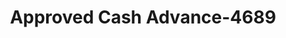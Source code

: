 ---
f_zip-code: 36801
f_state-code: AL
title: Approved Cash Advance-4689
f_phone: 334-737-0123
f_city-only: Opelika
f_address: 1622 Pepperell Pkwy Opelika
f_location-unique-id: '4689'
slug: approved-cash-advance-4689
updated-on: '2024-05-30T13:46:58.046Z'
created-on: '2024-05-30T13:36:59.803Z'
published-on: '2024-05-30T13:54:32.469Z'
f_city-state: cms/city/opelika-al.md
f_company: cms/company/approved-cash-advance.md
f_state: cms/state/alabama.md
layout: '[payday-loan].html'
tags: payday-loan
---